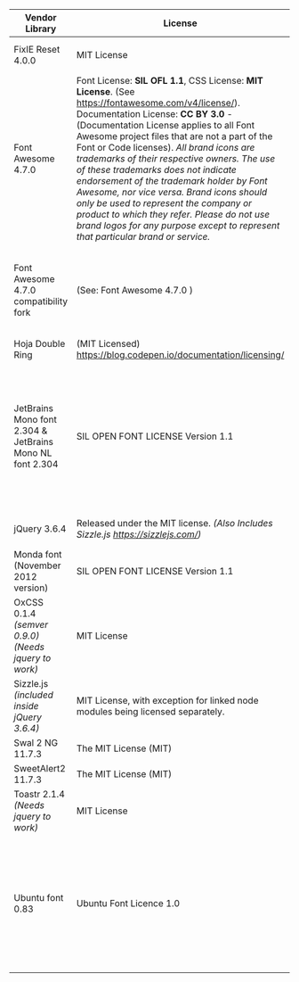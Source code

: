 

Vendor Library | License | Author for copyright | Link
-------------- | ------- | -------------------- | ----
FixIE Reset 4.0.0  | MIT License | Ian Maurmann (https://github.com/ian-maurmann) | 
Font Awesome 4.7.0 | Font License: **SIL OFL 1.1**, CSS License: **MIT License**. (See https://fontawesome.com/v4/license/). Documentation License: **CC BY 3.0** - (Documentation License applies to all Font Awesome project files that are not a part of the Font or Code licenses). *All brand icons are trademarks of their respective owners. The use of these trademarks does not indicate endorsement of the trademark holder by Font Awesome, nor vice versa. Brand icons should only be used to represent the company or product to which they refer. Please do not use brand logos for any purpose except to represent that particular brand or service.* |Dave Gandy (@davegandy) | https://fontawesome.com/v4/icons/
Font Awesome 4.7.0 compatibility fork | (See: Font Awesome 4.7.0 ) | (Simple find-and-replace of .fa* to .fa4* by Ian Maurmann, to files created by Dave Gandy and released under the MIT license) *To enable Font Awesome 4 icons to be used alongside Font Awesome 5 and 6.*
Hoja Double Ring | (MIT Licensed) https://blog.codepen.io/documentation/licensing/ | Marco Barría https://twitter.com/marco_bf | https://codepen.io/fixcl/pen/ANRYgd
JetBrains Mono font 2.304 & JetBrains Mono NL font 2.304 | SIL OPEN FONT LICENSE Version 1.1 | AUTHORS: JetBrains, Philipp Nurullin (philipp.nurullin@jetbrains.com), Konstantin Bulenkov (kb@jetbrains.com) ---------------- TYPE DESIGNER: Philipp Nurullin. PROJECT LEAD: Konstantin Bulenkov. THANKS TO: Nikita Prokopov, Eugene Auduchinok, Dmitrij Batrak, Tatiana Tulupenko, IntelliJ UX Team, + the whole JetBrains Team. | https://www.jetbrains.com/lp/mono/
jQuery 3.6.4 | Released under the MIT license. *(Also Includes Sizzle.js https://sizzlejs.com/)* | Copyright (c) OpenJS Foundation and other contributors. | https://jquery.com/
Monda font (November 2012 version) | SIL OPEN FONT LICENSE Version 1.1 | Vernon Adams (vern@newtypography.co.uk) | https://fonts.google.com/specimen/Monda
OxCSS 0.1.4 *(semver 0.9.0)* *(Needs jquery to work)*  | MIT License | Ian Maurmann (https://github.com/ian-maurmann) | https://github.com/ian-maurmann/oxcss
Sizzle.js *(included inside jQuery 3.6.4)* | MIT License, with exception for linked node modules being licensed separately. | Copyright (c) JS Foundation and other contributors, https://js.foundation/ | https://github.com/jquery/sizzle/wiki
Swal 2 NG 11.7.3 | The MIT License (MIT) | (Fork of SweetAlert2, See SweetAlert2)
SweetAlert2 11.7.3 | The MIT License (MIT) | Copyright (c) 2014 Tristan Edwards & Limon Monte | https://sweetalert2.github.io/ https://github.com/sweetalert2/sweetalert2
Toastr 2.1.4 *(Needs jquery to work)*| MIT License | Copyright (c) 2017 Toastr Maintainers (Current maintainers are John Papa and Tim Ferrell) | https://codeseven.github.io/toastr/demo.html https://github.com/CodeSeven/toastr https://codeseven.github.io/toastr/
Ubuntu font 0.83 | Ubuntu Font Licence 1.0 | Copyright 2010,2011 Canonical Ltd. The development is being funded by Canonical Ltd on behalf the wider Free Software community and the Ubuntu project.  The technical font design work and implementation is being undertaken by Dalton Maag. Ubuntu and Canonical are registered trademarks of Canonical Ltd.



